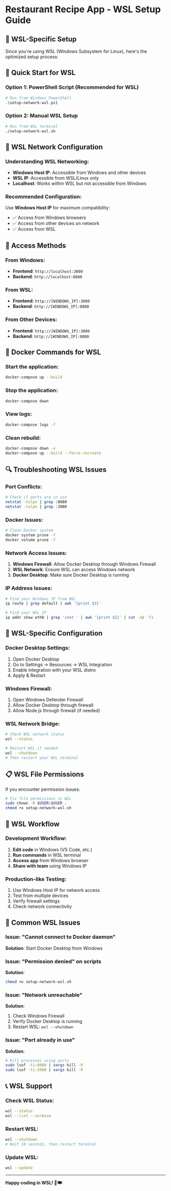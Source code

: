 # Restaurant Recipe App - WSL Setup Guide

## 🐧 WSL-Specific Setup

Since you're using WSL (Windows Subsystem for Linux), here's the optimized setup process:

## 🚀 Quick Start for WSL

### Option 1: PowerShell Script (Recommended for WSL)
```powershell
# Run from Windows PowerShell
.\setup-network-wsl.ps1
```

### Option 2: Manual WSL Setup
```bash
# Run from WSL terminal
./setup-network-wsl.sh
```

## 🔧 WSL Network Configuration

### Understanding WSL Networking:
- **Windows Host IP**: Accessible from Windows and other devices
- **WSL IP**: Accessible from WSL/Linux only
- **Localhost**: Works within WSL but not accessible from Windows

### Recommended Configuration:
Use **Windows Host IP** for maximum compatibility:
- ✅ Access from Windows browsers
- ✅ Access from other devices on network
- ✅ Access from WSL

## 📱 Access Methods

### From Windows:
- **Frontend**: `http://localhost:3000`
- **Backend**: `http://localhost:8080`

### From WSL:
- **Frontend**: `http://[WINDOWS_IP]:3000`
- **Backend**: `http://[WINDOWS_IP]:8080`

### From Other Devices:
- **Frontend**: `http://[WINDOWS_IP]:3000`
- **Backend**: `http://[WINDOWS_IP]:8080`

## 🐳 Docker Commands for WSL

### Start the application:
```bash
docker-compose up --build
```

### Stop the application:
```bash
docker-compose down
```

### View logs:
```bash
docker-compose logs -f
```

### Clean rebuild:
```bash
docker-compose down -v
docker-compose up --build --force-recreate
```

## 🔍 Troubleshooting WSL Issues

### Port Conflicts:
```bash
# Check if ports are in use
netstat -tulpn | grep :8080
netstat -tulpn | grep :3000
```

### Docker Issues:
```bash
# Clean Docker system
docker system prune -f
docker volume prune -f
```

### Network Access Issues:
1. **Windows Firewall**: Allow Docker Desktop through Windows Firewall
2. **WSL Network**: Ensure WSL can access Windows network
3. **Docker Desktop**: Make sure Docker Desktop is running

### IP Address Issues:
```bash
# Find your Windows IP from WSL
ip route | grep default | awk '{print $3}'

# Find your WSL IP
ip addr show eth0 | grep 'inet ' | awk '{print $2}' | cut -d/ -f1
```

## 🔧 WSL-Specific Configuration

### Docker Desktop Settings:
1. Open Docker Desktop
2. Go to Settings → Resources → WSL Integration
3. Enable integration with your WSL distro
4. Apply & Restart

### Windows Firewall:
1. Open Windows Defender Firewall
2. Allow Docker Desktop through firewall
3. Allow Node.js through firewall (if needed)

### WSL Network Bridge:
```bash
# Check WSL network status
wsl --status

# Restart WSL if needed
wsl --shutdown
# Then restart your WSL terminal
```

## 📋 WSL File Permissions

If you encounter permission issues:

```bash
# Fix file permissions in WSL
sudo chown -R $USER:$USER .
chmod +x setup-network-wsl.sh
```

## 🎯 WSL Workflow

### Development Workflow:
1. **Edit code** in Windows (VS Code, etc.)
2. **Run commands** in WSL terminal
3. **Access app** from Windows browser
4. **Share with team** using Windows IP

### Production-like Testing:
1. Use Windows Host IP for network access
2. Test from multiple devices
3. Verify firewall settings
4. Check network connectivity

## 🚨 Common WSL Issues

### Issue: "Cannot connect to Docker daemon"
**Solution**: Start Docker Desktop from Windows

### Issue: "Permission denied" on scripts
**Solution**: 
```bash
chmod +x setup-network-wsl.sh
```

### Issue: "Network unreachable"
**Solution**: 
1. Check Windows Firewall
2. Verify Docker Desktop is running
3. Restart WSL: `wsl --shutdown`

### Issue: "Port already in use"
**Solution**:
```bash
# Kill processes using ports
sudo lsof -ti:8080 | xargs kill -9
sudo lsof -ti:3000 | xargs kill -9
```

## 📞 WSL Support

### Check WSL Status:
```bash
wsl --status
wsl --list --verbose
```

### Restart WSL:
```bash
wsl --shutdown
# Wait 10 seconds, then restart terminal
```

### Update WSL:
```bash
wsl --update
```

---

**Happy coding in WSL! 🐧🍽️**
